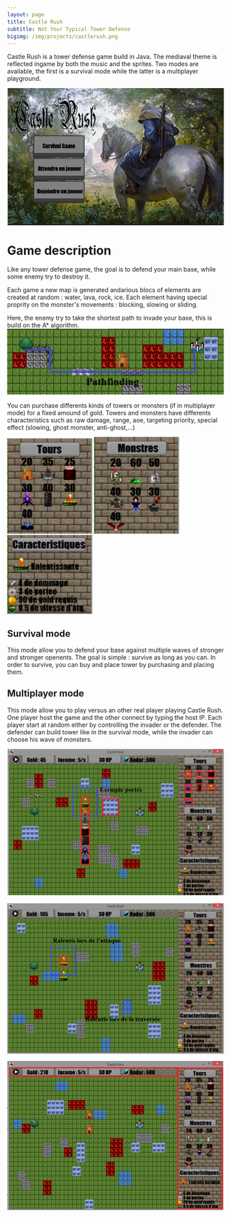 ```yaml
---
layout: page
title: Castle Rush
subtitle: Not Your Typical Tower Defense
bigimg: /img/projects/castlerush.png
---
```


Castle Rush is a tower defense game build in Java.
The mediaval theme is reflected ingame by both the music and the sprites.
Two modes are available, the first is a survival mode while the latter is a multiplayer playground.

![alt text](/img/projects/castlerush/menu.png "Logo Title Text 1")

# Game description

Like any tower defense game, the goal is to defend your main base, while some enemy try to destroy it.

Each game a new map is generated andarious blocs of elements are created at random : water, lava, rock, ice. Each element having special proprity on the monster's movements : blocking, slowing or sliding.

Here, the enemy try to take the shortest path to invade your base, this is build on the A* algorithm.
![alt text](/img/projects/castlerush/pathfinding.png "Logo Title Text 1")

You can purchase differents kinds of towers or monsters (if in multiplayer mode) for a fixed amound of gold. Towers and monsters have differents characteristics such as raw damage, range, aoe, targeting priority, special effect (slowing, ghost monster, anti-ghost,...)

![alt text](/img/projects/castlerush/types1.png "Logo Title Text 1")
![alt text](/img/projects/castlerush/types2.png "Logo Title Text 1")
![alt text](/img/projects/castlerush/types3.png "Logo Title Text 1")

## Survival mode

This mode allow you to defend your base against multiple waves of stronger and stronger openents.
The goal is simple : survive as long as you can.
In order to survive, you can buy and place tower by purchasing and placing them.

## Multiplayer mode

This mode allow you to play versus an other real player playing Castle Rush.
One player host the game and the other connect by typing the host IP.
Each player start at random either by controlling the invader or the defender.
The defender can build tower like in the survival mode, while the invader can choose his wave of monsters.

![alt text](/img/projects/castlerush/2.png "Logo Title Text 1")

![alt text](/img/projects/castlerush/3.png "Logo Title Text 1")

![alt text](/img/projects/castlerush/4.png "Logo Title Text 1")
